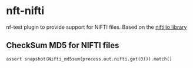 # nft-nifti

nf-test plugin to provide support for NIFTI files. Based on the [niftijio library](https://github.com/amirshamaei/niftijio)

## CheckSum MD5 for NIFTI files

```
assert snapshot(Nifti_md5sum(process.out.nifti.get(0))).match()
```
